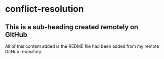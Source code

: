 # conflict-resolution

## This is a sub-heading created remotely on GitHub

All of this content added is the REDME file had been added from my remote GitHub repository.
